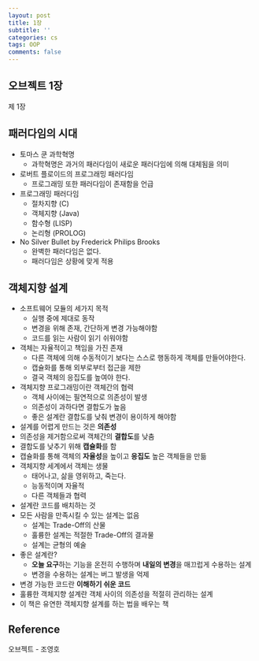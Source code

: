 ```yaml
---
layout: post
title: 1장
subtitle: ''
categories: cs
tags: OOP
comments: false
---
```


## 오브젝트 1장

제 1장

## 패러다임의 시대

- 토마스 쿤 과학혁명
  - 과학혁명은 과거의 패러다임이 새로운 패러다임에 의해 대체됨을 의미
- 로버트 플로이드의 프로그래밍 패러다임
  - 프로그래밍 또한 패러다임이 존재함을 언급
- 프로그래밍 패러다임
  - 절차지향 (C)
  - 객체지향 (Java)
  - 함수형 (LISP)
  - 논리형 (PROLOG)
- No Silver Bullet by Frederick Philips Brooks
  - 완벽한 패러다임은 없다.
  - 패러다임은 상황에 맞게 적용

## 객체지향 설계

- 소프트웨어 모듈의 세가지 목적
  - 실행 중에 제대로 동작
  - 변경을 위해 존재, 간단하게 변경 가능해야함
  - 코드를 읽는 사람이 읽기 쉬워야함
- 객체는 자율적이고 책임을 가진 존재
  - 다른 객체에 의해 수동적이기 보다는 스스로 행동하게 객체를 만들어야한다.
  - 캡슐화를 통해 외부로부터 접근을 제한
  - 결국 객체의 응집도를 높여야 한다.
- 객체지향 프로그래밍이란 객체간의 협력
  - 객체 사이에는 필연적으로 의존성이 발생
  - 의존성이 과하다면 결합도가 높음
  - 좋은 설계란 결합도를 낮춰 변경이 용이하게 해야함
- 설계를 어렵게 만드는 것은 **의존성**
- 의존성을 제거함으로써 객체간의 **결합도**를 낮춤
- 결합도를 낮추기 위해 **캡슐화**를 함
- 캡슐화를 통해 객체의 **자율성**을 높이고 **응집도** 높은 객체들을 만듦
- 객체지향 세계에서 객체는 생물
  - 태어나고, 삶을 영위하고, 죽는다.
  - 능동적이며 자율적
  - 다른 객체들과 협력
- 설계란 코드를 배치하는 것
- 모든 사람을 만족시킬 수 있는 설계는 없음
  - 설계는 Trade-Off의 산물
  - 훌륭한 설계는 적절한 Trade-Off의 결과물
  - 설계는 균형의 예술
- 좋은 설계란?
  - **오늘 요구**하는 기능을 온전히 수행하며 **내일의 변경**을 매끄럽게 수용하는 설계
  - 변경을 수용하는 설계는 버그 발생을 억제
- 변경 가능한 코드란 **이해하기 쉬운 코드**
- 훌륭한 객체지향 설계란 객체 사이의 의존성을 적절히 관리하는 설계
- 이 책은 유연한 객체지향 설계를 하는 법을 배우는 책

## Reference

오브젝트 - 조영호